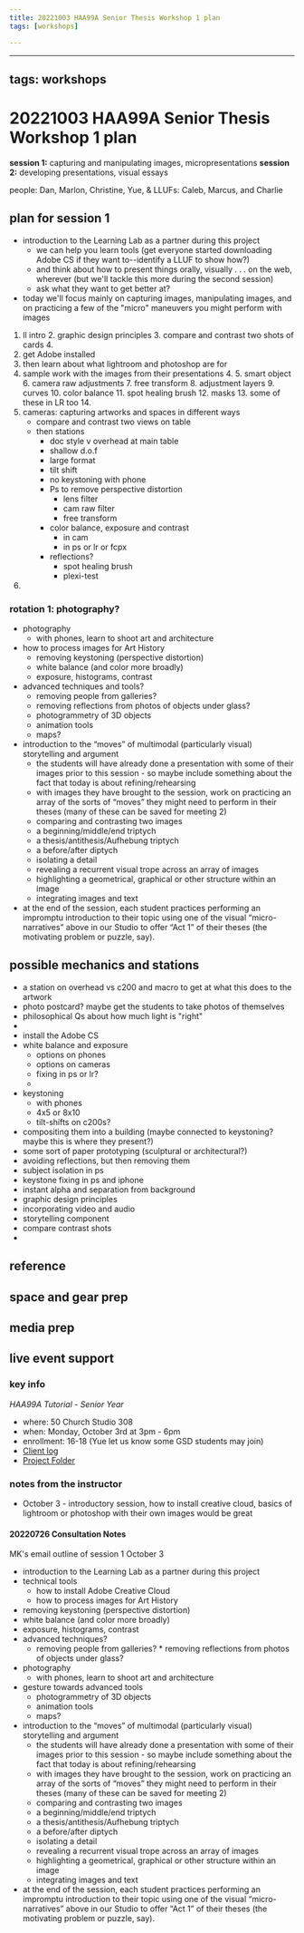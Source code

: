 ```yaml
---
title: 20221003 HAA99A Senior Thesis Workshop 1 plan
tags: [workshops]

---
```


---
tags: workshops
---

# 20221003 HAA99A Senior Thesis Workshop 1 plan

**session 1:** capturing and manipulating images, micropresentations
**session 2:** developing presentations, visual essays

people: Dan, Marlon, Christine, Yue, & LLUFs: Caleb, Marcus, and Charlie


## plan for session 1

* introduction to the Learning Lab as a partner during this project
    * we can help you learn tools (get everyone started downloading Adobe CS if they want to--identify a LLUF to show how?)
    * and think about how to present things orally, visually . . . on the web, wherever (but we'll tackle this more during the second session)
    * ask what they want to get better at?
* today we'll focus mainly on capturing images, manipulating images, and on practicing a few of the "micro" maneuvers you might perform with images  


1. ll intro
    2. graphic design principles
    3. compare and contrast two shots of cards
    4. 
3. get Adobe installed
4. then learn about what lightroom and photoshop are for
5. sample work with the images from their presentations
    4. 
    5. smart object
    6. camera raw adjustments
    7. free transform
    8. adjustment layers
    9. curves
    10. color balance
    11. spot healing brush
    12. masks
    13. some of these in LR too
    14. 
6. cameras: capturing artworks and spaces in different ways
    - compare and contrast two views on table
    - then stations
        - doc style v overhead at main table
        - shallow d.o.f
        - large format
        - tilt shift
        - no keystoning with phone
        - Ps to remove perspective distortion
            - lens filter
            - cam raw filter
            - free transform
        - color balance, exposure and contrast
            - in cam
            - in ps or lr or fcpx
        - reflections?
            - spot healing brush
            - plexi-test
7. 

### rotation 1: photography?

* photography
    * with phones, learn to shoot art and architecture
*  how to process images for Art History
    * removing keystoning (perspective distortion)
    * white balance (and color more broadly)
    * exposure, histograms, contrast
*  advanced techniques and tools? 
    *    removing people from galleries?
    *    removing reflections from photos of objects under glass?
    * photogrammetry of 3D objects 
    * animation tools
    * maps?
* introduction to the “moves” of  multimodal (particularly visual) storytelling and argument
    * the students will have already done a presentation with some of their images prior to this session - so maybe include something about the fact that today is about refining/rehearsing
    * with images they have brought to the session, work on practicing an array of the sorts of “moves” they might need to perform in their theses (many of these can be saved for meeting 2)
    * comparing and contrasting two images
    * a beginning/middle/end triptych
    * a thesis/antithesis/Aufhebung triptych
    * a before/after diptych
    * isolating a detail
    * revealing a recurrent visual trope across an array of images
    * highlighting a geometrical, graphical or other structure within an image
    * integrating images and text
* at the end of the session, each student practices performing an impromptu introduction to their topic using one of the visual “micro-narratives” above in our Studio to offer “Act 1” of their theses (the motivating problem or puzzle, say).

## possible mechanics and stations

- a station on overhead vs c200 and macro to get at what this does to the artwork
- photo postcard? maybe get the students to take photos of themselves
- philosophical Qs about how much light is "right"
- 
- install the Adobe CS
- white balance and exposure
    - options on phones
    - options on cameras
    - fixing in ps or lr?
    - 
- keystoning
    - with phones
    - 4x5 or 8x10
    - tilt-shifts on c200s?
- compositing them into a building (maybe connected to keystoning? maybe this is where they present?)
- some sort of paper prototyping (sculptural or architectural?)
- avoiding reflections, but then removing them
- subject isolation in ps
- keystone fixing in ps and iphone
- instant alpha and separation from background
- graphic design principles
- incorporating video and audio
- storytelling component
- compare contrast shots
- 




## reference
## space and gear prep
## media prep
## live event support
### key info
*HAA99A Tutorial - Senior Year*
* where: 50 Church Studio 308
* when: Monday, October 3rd at 3pm - 6pm
* enrollment: 16-18 (Yue let us know some GSD students may join)
* [Client log](https://docs.google.com/document/d/1IGE59QMmYaimrGUQfN1MdRKrSmjpSH839NaKQYSNrhQ/edit#)
* [Project Folder](https://drive.google.com/drive/folders/16-B-KdR3EWXFGvy7kaXcW3cC4MYeZjKE)

### notes from the instructor

* October 3 - introductory session, how to install creative cloud, basics of lightroom or photoshop with their own images would be great

#### 20220726 Consultation Notes

MK's email outline of session 1
October 3
* introduction to the Learning Lab as a partner during this project
* technical tools
    *  how to install Adobe Creative Cloud
    *  how to process images for Art History
* removing keystoning (perspective distortion)
* white balance (and color more broadly)
* exposure, histograms, contrast
*  advanced techniques? 
    *    removing people from galleries?
        *    removing reflections from photos of objects under glass?
* photography
    * with phones, learn to shoot art and architecture
* gesture towards advanced tools
    * photogrammetry of 3D objects 
    * animation tools
    * maps?
* introduction to the “moves” of  multimodal (particularly visual) storytelling and argument
    * the students will have already done a presentation with some of their images prior to this session - so maybe include something about the fact that today is about refining/rehearsing
    * with images they have brought to the session, work on practicing an array of the sorts of “moves” they might need to perform in their theses (many of these can be saved for meeting 2)
    * comparing and contrasting two images
    * a beginning/middle/end triptych
    * a thesis/antithesis/Aufhebung triptych
    * a before/after diptych
    * isolating a detail
    * revealing a recurrent visual trope across an array of images
    * highlighting a geometrical, graphical or other structure within an image
    * integrating images and text
* at the end of the session, each student practices performing an impromptu introduction to their topic using one of the visual “micro-narratives” above in our Studio to offer “Act 1” of their theses (the motivating problem or puzzle, say).